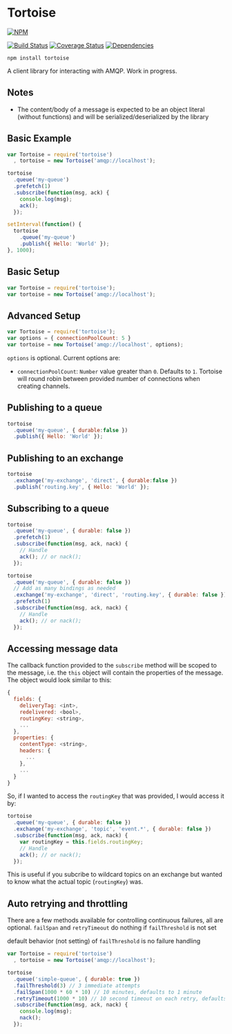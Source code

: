 # Tortoise

[![NPM](https://nodei.co/npm/tortoise.png?downloads=true&downloadRank=true)](https://nodei.co/npm/tortoise/)

[![Build Status](https://travis-ci.org/CompassPHS/tortoise.svg)](https://travis-ci.org/CompassPHS/tortoise)
[![Coverage Status](https://coveralls.io/repos/CompassPHS/tortoise/badge.svg)](https://coveralls.io/r/CompassPHS/tortoise)
[![Dependencies](https://david-dm.org/compassphs/tortoise.svg)](https://david-dm.org/compassphs/tortoise)

    npm install tortoise

A client library for interacting with AMQP. Work in progress.

## Notes

  * The content/body of a message is expected to be an object literal (without functions) and will be serialized/deserialized by the library

## Basic Example

```javascript
var Tortoise = require('tortoise')
  , tortoise = new Tortoise('amqp://localhost');

tortoise
  .queue('my-queue')
  .prefetch(1)
  .subscribe(function(msg, ack) {
    console.log(msg);
    ack();
  });

setInterval(function() {
  tortoise
    .queue('my-queue')
    .publish({ Hello: 'World' });
}, 1000);
```

## Basic Setup

```javascript
var Tortoise = require('tortoise');
var tortoise = new Tortoise('amqp://localhost');
```

## Advanced Setup

```javascript
var Tortoise = require('tortoise');
var options = { connectionPoolCount: 5 }
var tortoise = new Tortoise('amqp://localhost', options);
```

`options` is optional. Current options are:

  * `connectionPoolCount`: `Number` value greater than `0`. Defaults to `1`. Tortoise will round robin between provided number of connections when creating channels.

## Publishing to a queue

```javascript
tortoise
  .queue('my-queue', { durable:false })
  .publish({ Hello: 'World' });
```

## Publishing to an exchange

```javascript
tortoise
  .exchange('my-exchange', 'direct', { durable:false })
  .publish('routing.key', { Hello: 'World' });
```

## Subscribing to a queue

```javascript
tortoise
  .queue('my-queue', { durable: false })
  .prefetch(1)
  .subscribe(function(msg, ack, nack) {
    // Handle
    ack(); // or nack();
  });
```

```javascript
tortoise
  .queue('my-queue', { durable: false })
  // Add as many bindings as needed
  .exchange('my-exchange', 'direct', 'routing.key', { durable: false })
  .prefetch(1)
  .subscribe(function(msg, ack, nack) {
    // Handle
    ack(); // or nack();
  });
```

## Accessing message data

The callback function provided to the `subscribe` method will be scoped to the message, i.e. the `this` object will contain the properties of the message. The object would look similar to this:

```javascript
{
  fields: {
    deliveryTag: <int>,
    redelivered: <bool>,
    routingKey: <string>,
    ...
  },
  properties: {
    contentType: <string>,
    headers: {
      ...
    },
    ...
  }
}
```

So, if I wanted to access the `routingKey` that was provided, I would access it by:

```javascript
tortoise
  .queue('my-queue', { durable: false })
  .exchange('my-exchange', 'topic', 'event.*', { durable: false })
  .subscribe(function(msg, ack, nack) {
    var routingKey = this.fields.routingKey;
    // Handle
    ack(); // or nack();
  });
```

This is useful if you subcribe to wildcard topics on an exchange but wanted to know what the actual topic (`routingKey`) was.

## Auto retrying and throttling

There are a few methods available for controlling continuous failures, all are optional. `failSpan` and `retryTimeout` do nothing if `failThreshold` is not set

default behavior (not setting) of `failThreshold` is no failure handling

```javascript
var Tortoise = require('tortoise')
  , tortoise = new Tortoise('amqp://localhost');

tortoise
  .queue('simple-queue', { durable: true })
  .failThreshold(3) // 3 immediate attempts
  .failSpan(1000 * 60 * 10) // 10 minutes, defaults to 1 minute
  .retryTimeout(1000 * 10) // 10 second timeout on each retry, defaults to 5 seconds
  .subscribe(function(msg, ack, nack) {
    console.log(msg);
    nack();
  });
```